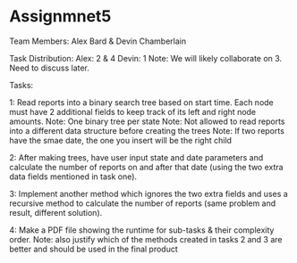 # Assignmnet5

Team Members: Alex Bard & Devin Chamberlain

Task Distribution:
Alex:   2 & 4
Devin:  1
Note:   We will likely collaborate on 3. Need to discuss later.

Tasks:

  1: Read reports into a binary search tree based on start time. Each node must have 2 additional fields to keep track
     of its left and right node amounts.
     Note: One binary tree per state
     Note: Not allowed to read reports into a different data structure before creating the trees
     Note: If two reports have the smae date, the one you insert will be the right child
  
  2: After making trees, have user input state and date parameters and calculate the number of reports on and after that date 
     (using the two extra data fields mentioned in task one).

  3: Implement another method which ignores the two extra fields and uses a recursive method to calculate the number of
     reports (same problem and result, different solution).

  4: Make a PDF file showing the runtime for sub-tasks & their complexity order.
     Note: also justify which of the methods created in tasks 2 and 3 are better and should be used in the final product
